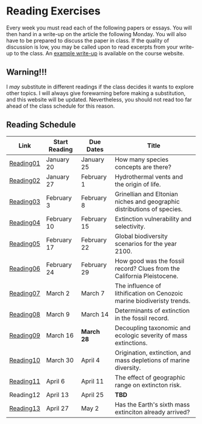 # Reading Exercises

Every week you must read each of the following papers or essays. You will then hand in a write-up on the article the following Monday. You will also have to be prepared to discuss the paper in class. If the quality of discussion is low, you may be called upon to read excerpts from your write-up to the class. An [example write-up](https://github.com/aazaff/teachPaleobiology/blob/master/WritingExercises/WritingExample.md) is available on the course website.

## Warning!!!

I *may* substitute in different readings if the class decides it wants to explore other topics. I will always give forewarning before making a substitution, and this website will be updated. Nevertheless, you should not read too far ahead of the class schedule for this reason.

## Reading Schedule

Link | Start Reading | Due Dates | Title
--------- | ---------- | ----------- | ----------
[Reading01](http://www.theguardian.com/science/punctuated-equilibrium/2010/oct/20/3) | January 20 | January 25 | How many species concepts are there?
[Reading02](https://github.com/aazaff/teachPaleobiology/blob/master/ReadingExercises/Hydrothermal%20vents.pdf) | January 27 | February 1 | Hydrothermal vents and the origin of life.
[Reading03](https://github.com/aazaff/teachPaleobiology/blob/master/AdditionalReading/Ecological%20Niche.pdf) | February 3 | February 8 | Grinellian and Eltonian niches and geographic distributions of species.
[Reading04](https://github.com/aazaff/teachPaleobiology/blob/master/AdditionalReading/Extinction%20Selectivity.pdf) | February 10 | February 15 | Extinction vulnerability and selectivity.
[Reading05](https://github.com/aazaff/teachPaleobiology/blob/master/ReadingExercises/BiodiversityScenarios.pdf) | February 17 | February 22 | Global biodiversity scenarios for the year 2100.
[Reading06](https://github.com/aazaff/teachPaleobiology/blob/master/ReadingExercises/Live%20Dead.pdf) | February 24 | February 29 | How good was the fossil record? Clues from the California Pleistocene.
[Reading07](https://github.com/aazaff/teachPaleobiology/blob/master/ReadingExercises/Lithification.pdf) | March 2 | March 7 | The influence of lithification on Cenozoic marine biodiveristy trends.
[Reading08](https://github.com/aazaff/teachPaleobiology/blob/master/ReadingExercises/CommonCause.pdf) | March 9 | March 14 | Determinants of extinction in the fossil record.
[Reading09](https://github.com/aazaff/teachPaleobiology/blob/master/ReadingExercises/Ecologic%20Severity.pdf) | March 16 | **March 28** | Decoupling taxonomic and ecologic severity of mass extinctions.
[Reading10](https://github.com/aazaff/teachPaleobiology/blob/master/ReadingExercises/Mass%20Depletion.pdf) | March 30 | April 4 | Origination, extinction, and mass depletions of marine diversity.
[Reading11](https://github.com/aazaff/teachPaleobiology/blob/master/ReadingExercises/Geographic%20Extinction.pdf) | April 6 | April 11 | The effect of geographic range on extincton risk.
Reading12 | April 13 | April 25 | **TBD**
[Reading13](https://github.com/aazaff/teachPaleobiology/blob/master/ReadingExercises/Sixth%20Extinction.pdf) | April 27 | May 2 | Has the Earth's sixth mass extinciton already arrived?

